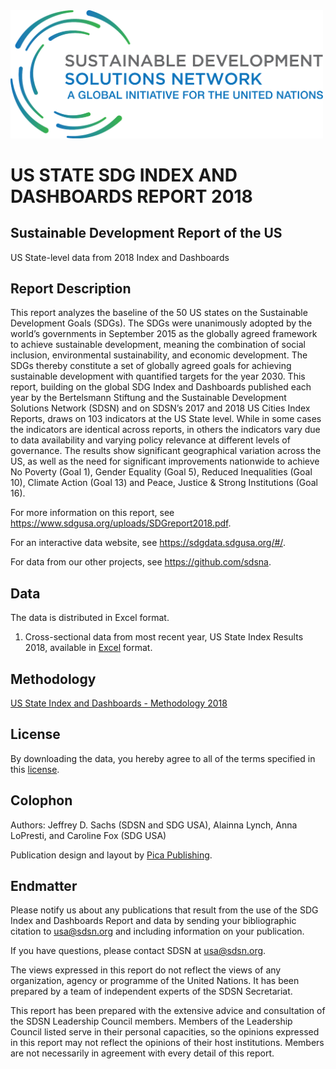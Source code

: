 <img src="https://github.com/sdsna/2018GlobalIndex/blob/master/SDSN_logo.jpg" width="500" alt="SDSN Logo">

# US STATE SDG INDEX AND DASHBOARDS REPORT 2018  
## Sustainable Development Report of the US 
US State-level data from 2018 Index and Dashboards

## Report Description
This report analyzes the baseline of the 50 US states on the Sustainable Development Goals (SDGs). The SDGs were unanimously adopted by the world’s governments in September 2015 as the globally agreed framework to achieve sustainable development, meaning the combination of social inclusion, environmental sustainability, and economic development. The SDGs thereby constitute a set of globally agreed goals for achieving sustainable development with quantified targets for the year 2030. This report, building on the global SDG Index and Dashboards published each year by the Bertelsmann Stiftung and the Sustainable Development Solutions Network (SDSN) and on SDSN’s 2017 and 2018 US Cities Index Reports, draws on 103 indicators at the US State level. While in some cases the indicators are identical across reports, in others the indicators vary due to data availability and varying policy relevance at different levels of governance. The results show significant geographical variation across the US, as well as the need for significant improvements nationwide to achieve No Poverty (Goal 1), Gender Equality (Goal 5), Reduced Inequalities (Goal 10), Climate Action (Goal 13) and Peace, Justice & Strong Institutions (Goal 16). 

For more information on this report, see https://www.sdgusa.org/uploads/SDGreport2018.pdf.

For an interactive data website, see https://sdgdata.sdgusa.org/#/.

For data from our other projects, see https://github.com/sdsna.

## Data

The data is distributed in Excel format.

1. Cross-sectional data from most recent year, US State Index Results 2018, available in [Excel](https://github.com/sdsna/2018USStateIndex/blob/master/2018USStateIndexResults.xlsx) format.

## Methodology

[US State Index and Dashboards - Methodology 2018](https://github.com/sdsna/2018USStateIndex/blob/master/2018USStateIndexMethodology.pdf)

## License

By downloading the data, you hereby agree to all of the terms specified in this [license](https://github.com/sdsna).

## Colophon
Authors: Jeffrey D. Sachs (SDSN and SDG USA), Alainna Lynch, Anna LoPresti, and Caroline Fox (SDG USA)

Publication design and layout by [Pica Publishing](http://www.pica-publishing.com/).

## Endmatter

Please notify us about any publications that result from the use of the SDG Index and Dashboards Report and data by sending your bibliographic citation to usa@sdsn.org and including information on your publication.

If you have questions, please contact SDSN at <usa@sdsn.org>.

The views expressed in this report do not reflect the views of any organization, agency or programme of the United Nations. It has been prepared by a team of independent experts of the SDSN Secretariat.

This report has been prepared with the extensive advice and consultation of the SDSN Leadership Council members. Members of the Leadership Council listed serve in their personal capacities, so the opinions expressed in this report may not reflect the opinions of their host institutions. Members are not necessarily in agreement with every detail of this report.

